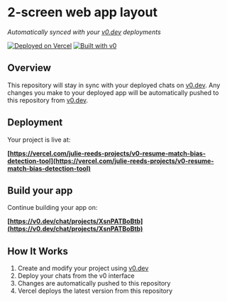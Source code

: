 # 2-screen web app layout

*Automatically synced with your [v0.dev](https://v0.dev) deployments*

[![Deployed on Vercel](https://img.shields.io/badge/Deployed%20on-Vercel-black?style=for-the-badge&logo=vercel)](https://vercel.com/julie-reeds-projects/v0-resume-match-bias-detection-tool)
[![Built with v0](https://img.shields.io/badge/Built%20with-v0.dev-black?style=for-the-badge)](https://v0.dev/chat/projects/XsnPATBoBtb)

## Overview

This repository will stay in sync with your deployed chats on [v0.dev](https://v0.dev).
Any changes you make to your deployed app will be automatically pushed to this repository from [v0.dev](https://v0.dev).

## Deployment

Your project is live at:

**[https://vercel.com/julie-reeds-projects/v0-resume-match-bias-detection-tool](https://vercel.com/julie-reeds-projects/v0-resume-match-bias-detection-tool)**

## Build your app

Continue building your app on:

**[https://v0.dev/chat/projects/XsnPATBoBtb](https://v0.dev/chat/projects/XsnPATBoBtb)**

## How It Works

1. Create and modify your project using [v0.dev](https://v0.dev)
2. Deploy your chats from the v0 interface
3. Changes are automatically pushed to this repository
4. Vercel deploys the latest version from this repository
